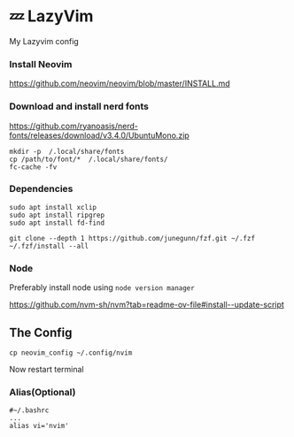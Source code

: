 # 💤 LazyVim

My Lazyvim config

### Install Neovim 
https://github.com/neovim/neovim/blob/master/INSTALL.md

### Download and install nerd fonts
https://github.com/ryanoasis/nerd-fonts/releases/download/v3.4.0/UbuntuMono.zip
```
mkdir -p  /.local/share/fonts
cp /path/to/font/*  /.local/share/fonts/
fc-cache -fv
```


### Dependencies

```
sudo apt install xclip
sudo apt install ripgrep
sudo apt install fd-find

git clone --depth 1 https://github.com/junegunn/fzf.git ~/.fzf
~/.fzf/install --all
```


### Node
Preferably install node using `node version manager`

https://github.com/nvm-sh/nvm?tab=readme-ov-file#install--update-script

## The Config

```
cp neovim_config ~/.config/nvim
```

Now restart terminal

### Alias(Optional)
```
#~/.bashrc
...
alias vi='nvim'
```
